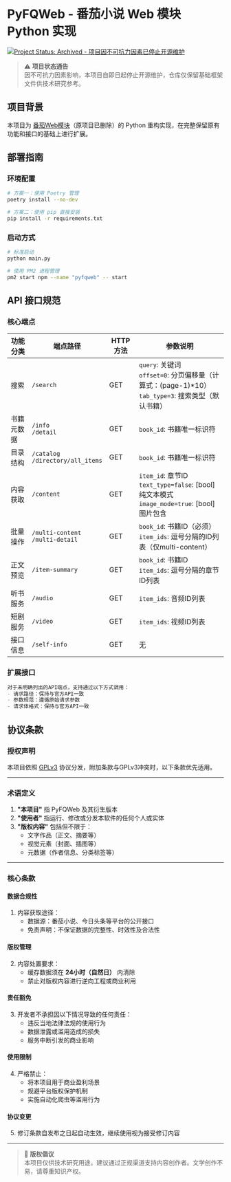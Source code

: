# PyFQWeb - 番茄小说 Web 模块 Python 实现

[![Project Status: Archived - 项目因不可抗力因素已停止开源维护](https://img.shields.io/badge/status-archived-red.svg)](https://example.com)

> ⚠️ **项目状态通告**  
> 因不可抗力因素影响，本项目自即日起停止开源维护，仓库仅保留基础框架文件供技术研究参考。

## 项目背景
本项目为 [番茄Web模块](https://github.com/fengyuecanzhu/FQWeb)（原项目已删除）的 Python 重构实现，在完整保留原有功能和接口的基础上进行扩展。

## 部署指南

### 环境配置
```bash
# 方案一：使用 Poetry 管理
poetry install --no-dev

# 方案二：使用 pip 直接安装
pip install -r requirements.txt
```

### 启动方式
```bash
# 标准启动
python main.py

# 使用 PM2 进程管理
pm2 start npm --name "pyfqweb" -- start
```

## API 接口规范

### 核心端点

| 功能分类 | 端点路径                                 | HTTP 方法 | 参数说明                                                                 |
|----------|------------------------------------------|-----------|--------------------------------------------------------------------------|
| 搜索     | `/search`                                | GET       | `query`: 关键词<br>`offset=0`: 分页偏移量（计算式：(page-1)*10）<br>`tab_type=3`: 搜索类型（默认书籍）           |
| 书籍元数据 | `/info`<br>`/detail`                   | GET       | `book_id`: 书籍唯一标识符                                                |
| 目录结构 | `/catalog`<br>`/directory/all_items`    | GET       | `book_id`: 书籍唯一标识符                                                |
| 内容获取 | `/content`                              | GET       | `item_id`: 章节ID<br>`text_type=false`: [bool]纯文本模式<br>`image_mode=true`: [bool]图片包含 |
| 批量操作 | `/multi-content`<br>`/multi-detail`     | GET       | `book_id`: 书籍ID（必须）<br>`item_ids`: 逗号分隔的ID列表（仅multi-content）                        |
| 正文预览 | `/item-summary`                         | GET       | `book_id`: 书籍ID<br>`item_ids`: 逗号分隔的章节ID列表                   |
| 听书服务 | `/audio`                                | GET       | `item_ids`: 音频ID列表                                                   |
| 短剧服务 | `/video`                                | GET       | `item_ids`: 视频ID列表                                                   |
| 接口信息 | `/self-info`                            | GET       | 无                                       |

### 扩展接口
```markdown
对于未明确列出的API端点，支持通过以下方式调用：
- 请求路径：保持与官方API一致
- 参数规范：遵循原始请求参数
- 请求体格式：保持与官方API一致
```

## 协议条款

### 授权声明
本项目依照 [GPLv3](https://www.gnu.org/licenses/gpl-3.0.html) 协议分发，附加条款与GPLv3冲突时，以下条款优先适用。

---

### 术语定义
1. **"本项目"** 指 PyFQWeb 及其衍生版本
2. **"使用者"** 指运行、修改或分发本软件的任何个人或实体
3. **"版权内容"** 包括但不限于：
   - 文字作品（正文、摘要等）
   - 视觉元素（封面、插图等）
   - 元数据（作者信息、分类标签等）

---

### 核心条款

#### 数据合规性
1. 内容获取途径：
   - 数据源：番茄小说、今日头条等平台的公开接口
   - 免责声明：不保证数据的完整性、时效性及合法性

#### 版权管理
2. 内容处置要求：
   - 缓存数据须在 **24小时（自然日）** 内清除
   - 禁止对版权内容进行逆向工程或商业利用

#### 责任豁免
3. 开发者不承担因以下情况导致的任何责任：
   - 违反当地法律法规的使用行为
   - 数据泄露或滥用造成的损失
   - 服务中断引发的商业影响

#### 使用限制
4. 严格禁止：
   - 将本项目用于商业盈利场景
   - 规避平台版权保护机制
   - 实施自动化爬虫等滥用行为

#### 协议变更
5. 修订条款自发布之日起自动生效，继续使用视为接受修订内容

---

> 📘 **版权倡议**  
> 本项目仅供技术研究用途，建议通过正规渠道支持内容创作者。文学创作不易，请尊重知识产权。
